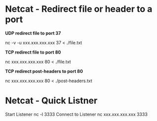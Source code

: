 # Netcat - Redirect file or header to a port
**UDP redirect file to port 37**


nc -v -u xxx.xxx.xxx.xxx 37 < ./file.txt


**TCP redirect file to port 80**


nc xxx.xxx.xxx.xxx 80 < ./file.txt


**TCP redirect post-headers to port 80**


nc xxx.xxx.xxx.xxx 80 < ./post-headers.txt

# Netcat - Quick Listner
Start Listener
nc -l 3333
Connect to Listener
nc xxx.xxx.xxx.xxx 3333
